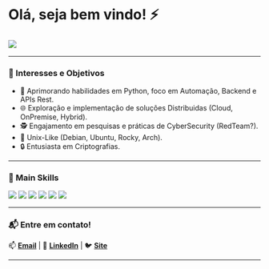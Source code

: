 # Olá, seja bem vindo! ⚡

### <p>![](https://komarev.com/ghpvc/?username=AlldDev&color=006bed)</p>

---
### 🎯 Interesses e Objetivos
- 🐍 Aprimorando habilidades em Python, foco em Automação, Backend e APIs Rest.
- 🌐 Exploração e implementação de soluções Distribuidas (Cloud, OnPremise, Hybrid).
- 🕵️ Engajamento em pesquisas e práticas de CyberSecurity (RedTeam?).
- 🐧 Unix-Like (Debian, Ubuntu, Rocky, Arch).
- 🔒 Entusiasta em Criptografias.

---

### 🍃 Main Skills
<div display="inline-block">
  <img src="https://img.shields.io/badge/-JS-0D1117?style=for-the-badge&logo=JavaScript&logoColor=1572B6&labelColor=0D1117"/>
  <img src="https://img.shields.io/badge/-PHP-0D1117?style=for-the-badge&logo=php&labelColor=0D1117"/>
  <img src="https://img.shields.io/badge/-Python-0D1117?style=for-the-badge&logo=python&labelColor=0D1117&textColor=0D1117"/>
  <img src="https://img.shields.io/badge/-Flask-0D1117?style=for-the-badge&logo=Flask&labelColor=0D1117&textColor=0D1117"/>
  <img src="https://img.shields.io/badge/-FastAPI-0D1117?style=for-the-badge&logo=FastAPI&labelColor=0D1117&textColor=0D1117"/>
  <img src="https://img.shields.io/badge/-jinja-0D1117?style=for-the-badge&logo=jinja&labelColor=0D1117&textColor=0D1117"/>
</div>

---

### 📬 Entre em contato!
📫 **[Email](mailto:suporte@alld.dev)** | 💼 **[LinkedIn](https://www.linkedin.com/in/alessandro-c%C3%A9sar-ros%C3%A3o/)** | 🐦 **[Site](https://alld.dev)**

---
